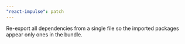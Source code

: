 ```yaml
---
"react-impulse": patch
---
```


Re-export all dependencies from a single file so the imported packages appear only ones in the bundle.
